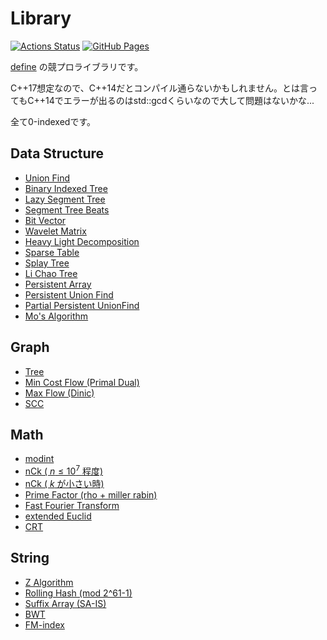 # Library

[![Actions Status](https://github.com/define0411/Library/workflows/verify/badge.svg)](https://github.com/define0411/Library/actions) [![GitHub Pages](https://img.shields.io/static/v1?label=GitHub+Pages&message=+&color=brightgreen&logo=github)](https://define0411.github.io/Library/) 

[define](https://atcoder.jp/users/define) の競プロライブラリです。

C++17想定なので、C++14だとコンパイル通らないかもしれません。とは言ってもC++14でエラーが出るのはstd::gcdくらいなので大して問題はないかな...

全て0-indexedです。

## Data Structure

- [Union Find](./structure/UnionFind.cpp)
- [Binary Indexed Tree](./structure/BIT.cpp)
- [Lazy Segment Tree](./structure/SegmentTree.cpp)
- [Segment Tree Beats](./structure/SegmentTreeBeats.cpp)
- [Bit Vector](./structure/BitVector.cpp)
- [Wavelet Matrix](./structure/WaveletMatrix.cpp)
- [Heavy Light Decomposition](./structure/HLD.cpp)
- [Sparse Table](./structure/SparseTable.cpp)
- [Splay Tree](./structure/SplayTree.cpp)
- [Li Chao Tree](./structure/LiChaoTree.cpp)
- [Persistent Array](./structure/PersistentArray.cpp)
- [Persistent Union Find](./structure/PersistentUnionFind.cpp)
- [Partial Persistent UnionFind](./structure/PartialPersistentUnionFind.cpp)
- [Mo's Algorithm](./structure/Mo.cpp)

## Graph

- [Tree](./graph/Tree.cpp)
- [Min Cost Flow (Primal Dual)](./graph/MinCostFlow.cpp)
- [Max Flow (Dinic)](./graph/MaxFlow.cpp)
- [SCC](./graph/SCC.cpp)

## Math

- [modint](./math/modint.cpp)
- [nCk ( $n \leq 10^7$ 程度) ](./math/Combination.cpp)
- [nCk ( $k$ が小さい時)](./math/combination_big.cpp)
- [Prime Factor (rho + miller rabin)](./math/factor.cpp)
- [Fast Fourier Transform](./math/FFT.cpp)
- [extended Euclid](./math/extgcd.cpp)
- [CRT](./math/CRT.cpp)

## String

- [Z Algorithm](./string/Zalgo.cpp)
- [Rolling Hash (mod 2^61-1)](./string/RollingHash.cpp)
- [Suffix Array (SA-IS)](./string/SuffixArray.cpp)
- [BWT](./string/BWT.cpp)
- [FM-index](./string/FM_index.cpp)